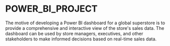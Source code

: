 # POWER_BI_PROJECT
The motive of developing a Power BI dashboard for a global superstore is to provide a comprehensive and interactive view of the store's sales data. The dashboard can be used by store managers, executives, and other stakeholders to make informed decisions based on real-time sales data.
